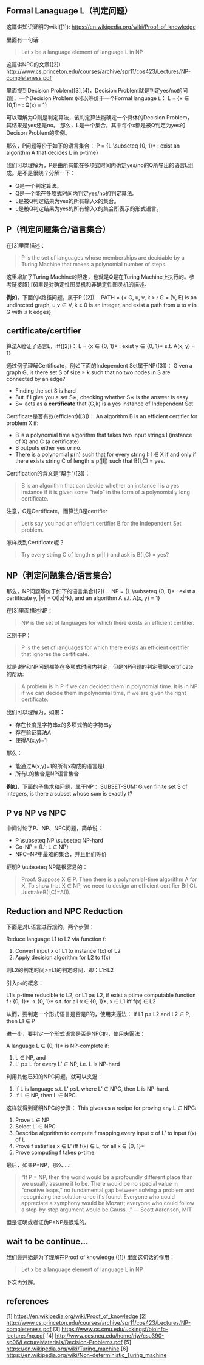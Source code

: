 ## Formal Lanaguage L（判定问题）

这篇讲知识证明的wiki([1]):
https://en.wikipedia.org/wiki/Proof_of_knowledge

里面有一句话:
>Let x be a language element of language  L in NP

这篇讲NPC的文章([2])
http://www.cs.princeton.edu/courses/archive/spr11/cos423/Lectures/NP-completeness.pdf

里面提到Decision Problem([3],[4)，Decision Problem就是判定yes/no的问题]，一个Decision Problem `Q`可以等价于一个Formal language `L`：
 L = {x ∈ {0,1}* : Q(x) = 1}

可以理解为Q则是判定算法，该判定算法能确定一个具体的Decision Problem，其结果是yes还是no。
那么，L是一个集合，其中每个x都是被Q判定为yes的Decison Problem的实例。

那么，P问题等价于如下的语言集合：
P = {L \subseteq {0, 1}* : exist an algorithm A that decides L in p-time}

我们可以理解为，P是由所有能在多项式时间内确定yes/no的Q所导出的语言L组成。是不是很绕？分解一下：
* Q是一个判定算法。
* Q是一个能在多项式时间内判定yes/no的判定算法。
* L是被Q判定结果为yes的所有输入x的集合。
* L是被Q判定结果为yes的所有输入x的集合所表示的形式语言。

## P（判定问题集合/语言集合）
在[3]里面描述：
>P is the set of languages whose memberships are decidable by a Turing Machine that makes a polynomial number of steps.

这里增加了Turing Machine的限定，也就是Q是在Turing Machine上执行的。参考链接[5],[6]里是对确定性图灵机和非确定性图灵机的描述。

**例如**，下面的k路径问题，属于P ([2])：
PATH = {< G, u, v, k > : G = (V, E) is an undirected
graph, u,v ∈ V, k ≥ 0 is an integer, and exist a path
from u to v in G with ≤ k edges}

## certificate/certifier
算法A验证了语言L，iff([2])：
L = {x ∈ {0, 1}* : exist y ∈ {0, 1}* s.t. A(x, y) = 1}

通过例子理解Certificate，例如下面的Independent Set属于NP([3])：
Given a graph G, is there set S of size ≥ k such that no two nodes in S are connected by an edge?
* Finding the set S is hard
* But if I give you a set S∗, checking whether S∗ is the answer is easy
* S∗ acts as a **certificate** that ⟨G,k⟩ is a yes instance of Independent Set

Certificate是否有效(efficient)([3])：
An algorithm B is an efficient certifier for problem X if:
* B is a polynomial time algorithm that takes two input strings I (instance of X) and C (a certificate)
* B outputs either yes or no.
* There is a polynomial p(n) such that for every string I: I ∈ X if and only if there exists string C of length ≤ p(|I|) such that B(I,C) = yes.

Certification的含义是“帮手”([3])：
>B is an algorithm that can decide whether an instance I is a yes instance if it is given some “help” in the form of a polynomially long certificate.

注意，C是Certificate，而算法B是certifier
>Let’s say you had an efficient certifier B for the Independent Set problem.

怎样找到Certificate呢？
>Try every string C of length ≤ p(|I|) and ask is B(I,C) = yes?

## NP（判定问题集合/语言集合）
那么，NP问题等价于如下的语言集合([2])：
NP = {L \subseteq {0, 1}* : exist a certificate y, |y| = O(|x|^k), and an algorithm A s.t. A(x, y) = 1}

在[3]里面描述NP：
>NP is the set of languages for which there exists an efficient certifier.

区别于P：
>P is the set of languages for which there exists an efficient certifier that ignores the certificate.

就是说P和NP问题都能在多项式时间内判定，但是NP问题的判定需要certificate的帮助:
>A problem is in P if we can decided them in polynomial time. It is in NP if we can decide them in polynomial time, if we are given the right certificate.

我们可以理解为，如果：
* 存在长度是字符串x的多项式倍的字符串y
* 存在验证算法A
* 使得A(x,y)=1

那么：
* 能通过A(x,y)=1的所有x构成的语言是L
* 所有L的集合是NP语言集合

**例如**，下面的子集求和问题，属于NP：
SUBSET-SUM: Given finite set S of integers, is there a subset whose sum is exactly t?

## P vs NP vs NPC
中间讨论了P、NP、NPC问题，简单说：
* P \subseteq NP \subseteq NP-hard
* Co-NP = {L': L ∈ NP}
* NPC=NP中最难的集合，并且他们等价

证明P \subseteq NP是很容易的：
>Proof. Suppose X ∈ P. Then there is a polynomial-time algorithm A for X.
To show that X ∈ NP, we need to design an efficient certifier B(I,C).
JusttakeB(I,C)=A(I).

## Reduction and NPC Reduction
下面是对L语言进行规约，两个步骤：

Reduce language L1 to L2 via function f:
1. Convert input x of L1 to instance f(x) of L2
2. Apply decision algorithm for L2 to f(x)

则L2的判定时间>=L1的判定时间，即：L1≤L2

引入`p≤`的概念：

L1is p-time reducible to L2, or L1 p≤ L2, if exist a ptime
computable function f : {0, 1}* -> {0, 1}* s.t. for all x ∈ {0, 1}*, x ∈ L1
iff f(x) ∈ L2

从而，要判定一个形式语言是否是P的，使用夹逼法：
If L1 p≤ L2 and L2 ∈ P, then L1 ∈ P

进一步，要判定一个形式语言是否是NPC的，使用夹逼法：

A language L ∈ {0, 1}* is NP-complete if:
1. L ∈ NP, and
2. L’ p≤ L for every L’ ∈ NP, i.e. L is NP-hard

利用其他已知的NPC问题，就可以夹逼：
1. If L is language s.t. L’ p≤L where L’ ∈ NPC, then L is NP-hard. 
2. If L ∈ NP, then L ∈ NPC.

这样就得到证明NPC的步骤：
This gives us a recipe for proving any L ∈ NPC:
1. Prove L ∈ NP
2. Select L’ ∈ NPC
3. Describe algorithm to compute f mapping every input x of L’ to input f(x) of L
4. Prove f satisfies x ∈ L’ iff f(x) ∈ L, for all x ∈ {0, 1}*
5. Prove computing f takes p-time

最后，如果P=NP，那么....:
>“If P = NP, then the world would be a profoundly different
place than we usually assume it to be. There would be no
special value in "creative leaps," no fundamental gap
between solving a problem and recognizing the solution once
it's found. Everyone who could appreciate a symphony would
be Mozart; everyone who could follow a step-by-step
argument would be Gauss...”
— Scott Aaronson, MIT

但是证明或者证伪P=NP是很难的。

## wait to be continue...

我们最开始是为了理解在Proof of knowledge ([1]) 里面这句话的作用：
>Let x be a language element of language  L in NP

下次再分解。

## references
[1] https://en.wikipedia.org/wiki/Proof_of_knowledge
[2] http://www.cs.princeton.edu/courses/archive/spr11/cos423/Lectures/NP-completeness.pdf
[3] https://www.cs.cmu.edu/~ckingsf/bioinfo-lectures/np.pdf
[4] http://www.ccs.neu.edu/home/rjw/csu390-sp06/LectureMaterials/Decision-Problems.pdf
[5] https://en.wikipedia.org/wiki/Turing_machine
[6] https://en.wikipedia.org/wiki/Non-deterministic_Turing_machine
